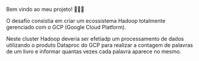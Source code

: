 Bem vindo ao meu projeto! 👨🏻‍💻

O desafio consistia em criar um ecossistema Hadoop totalmente gerenciado com o GCP (Google Cloud Platform).

Neste cluster Hadoop deveria ser efetiadp um processamento de dados utilizando o produto Dataproc do GCP para realizar a contagem de palavras de um livro
e informar quantas vezes cada palavra aparece no mesmo.
